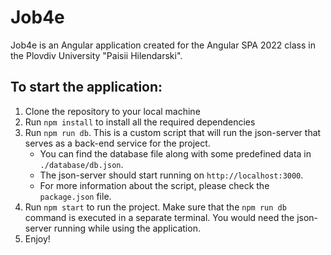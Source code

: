 # Job4e

Job4e is an Angular application created for the Angular SPA 2022 class in the Plovdiv University "Paisii Hilendarski".

## To start the application:

1. Clone the repository to your local machine
2. Run `npm install` to install all the required dependencies
3. Run `npm run db`. This is a custom script that will run the json-server that serves as a back-end service for the project.
   * You can find the database file along with some predefined data in `./database/db.json`.
   * The json-server should start running on `http://localhost:3000`.
   * For more information about the script, please check the `package.json` file.
4. Run `npm start` to run the project. Make sure that the `npm run db` command is executed in a separate terminal. You would need the json-server running while using the application.
5. Enjoy!

